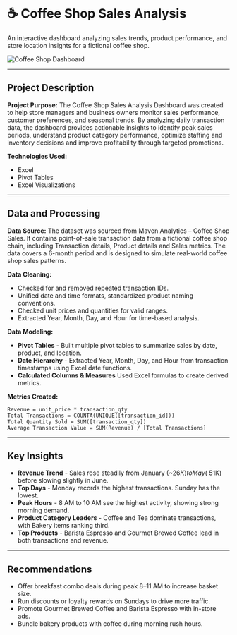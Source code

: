 # ☕ Coffee Shop Sales Analysis
An interactive dashboard analyzing sales trends, product performance, and store location insights for a fictional coffee shop.

![Coffee Shop Dashboard](https://github.com/user-attachments/assets/f6cdd73a-9a79-474a-a2cd-4d597e800e78)

---

## Project Description
**Project Purpose:**
The Coffee Shop Sales Analysis Dashboard was created to help store managers and business owners monitor sales performance, customer preferences, and seasonal trends. By analyzing daily transaction data, the dashboard provides actionable insights to identify peak sales periods, understand product category performance, optimize staffing and inventory decisions and improve profitability through targeted promotions.

**Technologies Used:**
- Excel
- Pivot Tables
- Excel Visualizations

---

## Data and Processing

**Data Source:**
The dataset was sourced from Maven Analytics – Coffee Shop Sales. It contains point-of-sale transaction data from a fictional coffee shop chain, including Transaction details, Product details and Sales metrics. The data covers a 6-month period and is designed to simulate real-world coffee shop sales patterns.

**Data Cleaning:**
- Checked for and removed repeated transaction IDs.
- Unified date and time formats, standardized product naming conventions.
- Checked unit prices and quantities for valid ranges.
- Extracted Year, Month, Day, and Hour for time-based analysis.

**Data Modeling:**
- **Pivot Tables** - Built multiple pivot tables to summarize sales by date, product, and location.
- **Date Hierarchy** - Extracted Year, Month, Day, and Hour from transaction timestamps using Excel date functions.
- **Calculated Columns & Measures**  Used Excel formulas to create derived metrics.

**Metrics Created:**

```excel
Revenue = unit_price * transaction_qty
Total Transactions = COUNTA(UNIQUE([transaction_id]))
Total Quantity Sold = SUM([transaction_qty])
Average Transaction Value = SUM(Revenue) / [Total Transactions]
```

--- 

## Key Insights
- **Revenue Trend** - Sales rose steadily from January (~$26K) to May (~$51K) before slowing slightly in June.
- **Top Days** - Monday records the highest transactions. Sunday has the lowest.
- **Peak Hours** - 8 AM to 10 AM see the highest activity, showing strong morning demand.
- **Product Category Leaders** - Coffee and Tea dominate transactions, with Bakery items ranking third.
- **Top Products** - Barista Espresso and Gourmet Brewed Coffee lead in both transactions and revenue.

---

## Recommendations
- Offer breakfast combo deals during peak 8–11 AM to increase basket size.
- Run discounts or loyalty rewards on Sundays to drive more traffic.
- Promote Gourmet Brewed Coffee and Barista Espresso with in-store ads.
- Bundle bakery products with coffee during morning rush hours.
